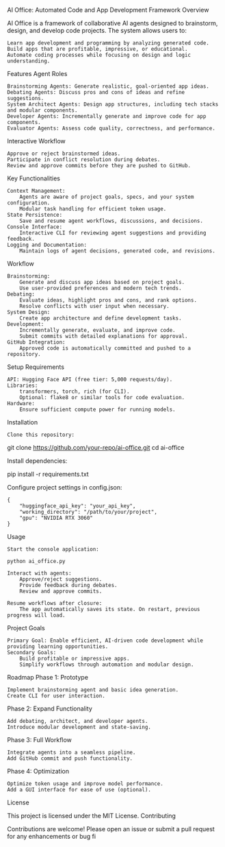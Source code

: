 AI Office: Automated Code and App Development Framework
Overview

AI Office is a framework of collaborative AI agents designed to brainstorm, design, and develop code projects. The system allows users to:

    Learn app development and programming by analyzing generated code.
    Build apps that are profitable, impressive, or educational.
    Automate coding processes while focusing on design and logic understanding.

Features
Agent Roles

    Brainstorming Agents: Generate realistic, goal-oriented app ideas.
    Debating Agents: Discuss pros and cons of ideas and refine suggestions.
    System Architect Agents: Design app structures, including tech stacks and modular components.
    Developer Agents: Incrementally generate and improve code for app components.
    Evaluator Agents: Assess code quality, correctness, and performance.

Interactive Workflow

    Approve or reject brainstormed ideas.
    Participate in conflict resolution during debates.
    Review and approve commits before they are pushed to GitHub.

Key Functionalities

    Context Management:
        Agents are aware of project goals, specs, and your system configuration.
        Modular task handling for efficient token usage.
    State Persistence:
        Save and resume agent workflows, discussions, and decisions.
    Console Interface:
        Interactive CLI for reviewing agent suggestions and providing feedback.
    Logging and Documentation:
        Maintain logs of agent decisions, generated code, and revisions.

Workflow

    Brainstorming:
        Generate and discuss app ideas based on project goals.
        Use user-provided preferences and modern tech trends.
    Debating:
        Evaluate ideas, highlight pros and cons, and rank options.
        Resolve conflicts with user input when necessary.
    System Design:
        Create app architecture and define development tasks.
    Development:
        Incrementally generate, evaluate, and improve code.
        Submit commits with detailed explanations for approval.
    GitHub Integration:
        Approved code is automatically committed and pushed to a repository.

Setup
Requirements

    API: Hugging Face API (free tier: 5,000 requests/day).
    Libraries:
        transformers, torch, rich (for CLI).
        Optional: flake8 or similar tools for code evaluation.
    Hardware:
        Ensure sufficient compute power for running models.

Installation

    Clone this repository:

git clone https://github.com/your-repo/ai-office.git
cd ai-office

Install dependencies:

pip install -r requirements.txt

Configure project settings in config.json:

    {
        "huggingface_api_key": "your_api_key",
        "working_directory": "/path/to/your/project",
        "gpu": "NVIDIA RTX 3060"
    }

Usage

    Start the console application:

    python ai_office.py

    Interact with agents:
        Approve/reject suggestions.
        Provide feedback during debates.
        Review and approve commits.

    Resume workflows after closure:
        The app automatically saves its state. On restart, previous progress will load.

Project Goals

    Primary Goal: Enable efficient, AI-driven code development while providing learning opportunities.
    Secondary Goals:
        Build profitable or impressive apps.
        Simplify workflows through automation and modular design.

Roadmap
Phase 1: Prototype

    Implement brainstorming agent and basic idea generation.
    Create CLI for user interaction.

Phase 2: Expand Functionality

    Add debating, architect, and developer agents.
    Introduce modular development and state-saving.

Phase 3: Full Workflow

    Integrate agents into a seamless pipeline.
    Add GitHub commit and push functionality.

Phase 4: Optimization

    Optimize token usage and improve model performance.
    Add a GUI interface for ease of use (optional).

License

This project is licensed under the MIT License.
Contributing

Contributions are welcome! Please open an issue or submit a pull request for any enhancements or bug fi
